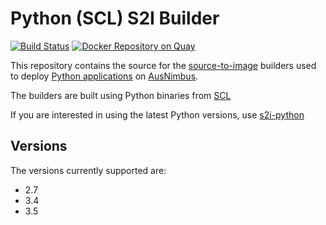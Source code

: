 # Python (SCL) S2I Builder

[![Build Status](https://travis-ci.org/ausnimbus/s2i-python-scl.svg?branch=master)](https://travis-ci.org/ausnimbus/s2i-python-scl)
[![Docker Repository on Quay](https://quay.io/repository/ausnimbus/s2i-python-scl/status "Docker Repository on Quay")](https://quay.io/repository/ausnimbus/s2i-python-scl)

This repository contains the source for the [source-to-image](https://github.com/openshift/source-to-image)
builders used to deploy [Python applications](https://www.ausnimbus.com.au/languages/python/)
on [AusNimbus](https://www.ausnimbus.com.au/).

The builders are built using Python binaries from [SCL](https://www.softwarecollections.org/en/)

If you are interested in using the latest Python versions, use [s2i-python](https://github.com/ausnimbus/s2i-python)

## Versions

The versions currently supported are:

- 2.7
- 3.4
- 3.5
